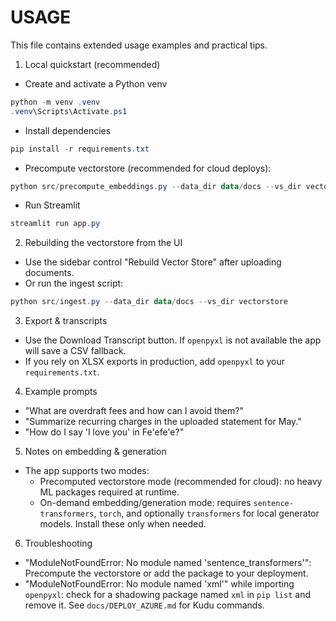 USAGE
=====

This file contains extended usage examples and practical tips.

1) Local quickstart (recommended)

- Create and activate a Python venv

```powershell
python -m venv .venv
.venv\Scripts\Activate.ps1
```

- Install dependencies

```powershell
pip install -r requirements.txt
```

- Precompute vectorstore (recommended for cloud deploys):

```powershell
python src/precompute_embeddings.py --data_dir data/docs --vs_dir vectorstore
```

- Run Streamlit

```powershell
streamlit run app.py
```

2) Rebuilding the vectorstore from the UI

- Use the sidebar control "Rebuild Vector Store" after uploading documents.
- Or run the ingest script:

```powershell
python src/ingest.py --data_dir data/docs --vs_dir vectorstore
```

3) Export & transcripts

- Use the Download Transcript button. If `openpyxl` is not available the app will save a CSV fallback.
- If you rely on XLSX exports in production, add `openpyxl` to your `requirements.txt`.

4) Example prompts

- "What are overdraft fees and how can I avoid them?"
- "Summarize recurring charges in the uploaded statement for May."
- "How do I say 'I love you' in Fe'efe'e?"

5) Notes on embedding & generation

- The app supports two modes:
  - Precomputed vectorstore mode (recommended for cloud): no heavy ML packages required at runtime.
  - On-demand embedding/generation mode: requires `sentence-transformers`, `torch`, and optionally `transformers` for local generator models. Install these only when needed.

6) Troubleshooting

- "ModuleNotFoundError: No module named 'sentence_transformers'": Precompute the vectorstore or add the package to your deployment.
- "ModuleNotFoundError: No module named 'xml'" while importing `openpyxl`: check for a shadowing package named `xml` in `pip list` and remove it. See `docs/DEPLOY_AZURE.md` for Kudu commands.

